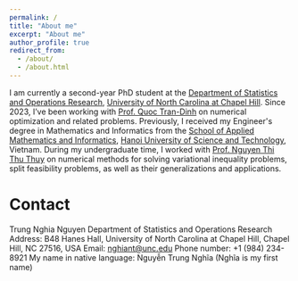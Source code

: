 ```yaml
---
permalink: /
title: "About me"
excerpt: "About me"
author_profile: true
redirect_from: 
  - /about/
  - /about.html
---
```


I am currently a second-year PhD student at the [Department of Statistics and Operations Research](https://https://stor.unc.edu/), [University of North Carolina at Chapel Hill](https://unc.edu/). Since 2023, I’ve been working with [Prof. Quoc Tran-Dinh](https://https://quoctd.web.unc.edu/) on numerical optimization and related problems. Previously, I received my Engineer's degree in Mathematics and Informatics from the [School of Applied Mathematics and Informatics](https://https://sami.hust.edu.vn/), [Hanoi University of Science and Technology](https://https://hust.edu.vn/), Vietnam. During my undergraduate time, I worked with [Prof. Nguyen Thi Thu Thuy](https://sami.hust.edu.vn/hoc-tap/giang-vien/?name=thuyntt) on numerical methods for solving variational inequality problems, split feasibility problems, as well as their generalizations and applications. 

# Contact
Trung Nghia Nguyen
Department of Statistics and Operations Research
Address: B48 Hanes Hall, University of North Carolina at Chapel Hill, Chapel Hill, NC 27516, USA
Email: nghiant@unc.edu
Phone number: +1 (984) 234-8921
My name in native language: Nguyễn Trung Nghĩa (Nghĩa is my first name)

